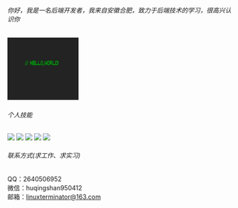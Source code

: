 ###### 你好，我是一名后端开发者，我来自安徽合肥，致力于后端技术的学习，很高兴认识你
<img src="https://github.com/linuxterminator/linuxterminator/blob/main/wallhaven-vm95x3.jpeg" height="140" width="160"></img>

###### 个人技能  
![](https://img.shields.io/badge/-spring--boot-%236eb23f?logo=spring-boot&) ![](https://img.shields.io/badge/-mysql-%233d6e93?logo=mysql) ![](https://img.shields.io/badge/-redis-%23a32422?logo=redis) ![](https://img.shields.io/badge/-docker-%23003f8c?logo=docker) ![](https://img.shields.io/badge/-java-orange?logo=java)

###### 联系方式(求工作、求实习)
QQ：2640506952  
微信：huqingshan950412  
邮箱：linuxterminator@163.com
